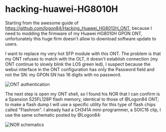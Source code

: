 # hacking-huawei-HG8010H
Starting from the awesome guide of https://github.com/logon84/Hacking_Huawei_HG8012H_ONT, because I need to modding the firmware of my Huawei HG8010H GPON ONT, unfortunately this huge firm doesn't allow to download software update to users.

I want to replace  my very hot SFP module with this ONT. The problem is that my ONT refuses to match with the OLT, it doesn't establish connection (my ONT continue to slowly blink the LOS green led), I suspect because the webui interface in the ONT configuration has only the Password field and not the SN: my GPON SN has 16 digits with no password.

![ONT authentication](https://i.ibb.co/KhG0h0P/Screenshot-2020-12-15-HG8010-H-1.png)

The next step is open my ONT shell, so I found his NOR that I can confirm is a Spansion S25FL128P flash memory, identical to those of @Logon84 ONT; to make a flash dump I will use a specific utility for this type of flash chips called "Flashrom". I already had a CH341A mini-programmer, a SOIC16 clip, I use the same schematic posted by @Logon84:

![NOR schematics](https://github.com/logon84/Hacking_Huawei_HG8012H_ONT/blob/master/pics/8pickit2-pinout.jpg)

